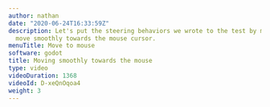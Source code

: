```yaml
---
author: nathan
date: "2020-06-24T16:33:59Z"
description: Let's put the steering behaviors we wrote to the test by making our AI
  move smoothly towards the mouse cursor.
menuTitle: Move to mouse
software: godot
title: Moving smoothly towards the mouse
type: video
videoDuration: 1368
videoId: D-xeQnOqoa4
weight: 3
---
```


